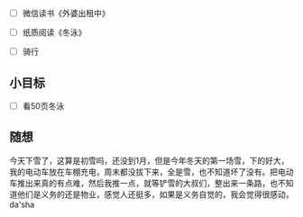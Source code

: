 - [ ] 微信读书《外婆出租中》
- [ ] 纸质阅读《冬泳》
- [ ] 骑行


## 小目标
- [ ] 看50页冬泳

## 随想
今天下雪了，这算是初雪吗，还没到1月，但是今年冬天的第一场雪，下的好大，我的电动车放在车棚充电，周末都没拔下来，全是雪，也不知道坏了没有。把电动车推出来真的有点难，然后我推一点，就等铲雪的大叔们，整出来一条路，也不知道他们是义务的还是物业，感觉人还挺多，如果是义务自觉的，我会觉得很感动，da'sha